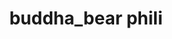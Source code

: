 ---
pid: LLB79
title: buddha_bear phili
location_transcription: Rittenhouse Square
zipcode: NJ07090
outside_phl: Westfield NJ
neighborhood: 
age: '53'
age_range: 50-59
instagram: 
image_file_name: LLB_79.jpg
proposal_transcription: |-
  floating wire bear.
  hover over square.
  with angel halo + mala beads
topic: Animals,Religion
topic_summary: 0, 0
type: Sculpture Statue
keywords_other: bear, buddha, mala beads, buddhism, meditation, rittenhouse square
credit: Joanie Schwarz
image_labels: 
twitter: 
facebook: 
permalink: "/monuments/llb79/"
layout: item-page
---